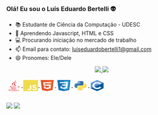 ### Olá! Eu sou o Luís Eduardo Bertelli 👽



- 📚 Estudante de Ciência da Computação - UDESC
- 🚀 Aprendendo Javascript, HTML e CSS
- 💻 Procurando iniciação no mercado de trabalho
- 📫 Email para contato: luiseduardobertelli1@gmail.com
- 😄 Pronomes: Ele/Dele

<div align="center">
  <a href="https://github.com/luis2535">
  <img height="180em" src="https://github-readme-stats.vercel.app/api?username=luis2535&show_icons=true&theme=dark&include_all_commits=true&count_private=true"/>
  <img height="180em" src="https://github-readme-stats.vercel.app/api/top-langs/?username=luis2535&layout=compact&langs_count=7&theme=dark"/>
</div>
</div>
<div style="display: inline_block"><br>
  <img align="center" alt="Luis-Java" height="30" width="40" src="https://raw.githubusercontent.com/devicons/devicon/master/icons/java/java-plain.svg">
  <img align="center" alt="Luis-Js" height="30" width="40" src="https://raw.githubusercontent.com/devicons/devicon/master/icons/javascript/javascript-plain.svg">
  <img align="center" alt="Luis-HTML" height="30" width="40" src="https://raw.githubusercontent.com/devicons/devicon/master/icons/html5/html5-original.svg">
  <img align="center" alt="Luis-CSS" height="30" width="40" src="https://raw.githubusercontent.com/devicons/devicon/master/icons/css3/css3-original.svg">
  <img align="center" alt="Luis-Python" height="30" width="40" src="https://raw.githubusercontent.com/devicons/devicon/master/icons/python/python-original.svg">
  <img align="center" alt="Luis-C" height="30" width="40" src="https://raw.githubusercontent.com/devicons/devicon/master/icons/c/c-original.svg">        
</div>

##

<div> 
  <a href="https://instagram.com/luisebertelli" target="_blank"><img src="https://img.shields.io/badge/-Instagram-%23E4405F?style=for-the-badge&logo=instagram&logoColor=white" target="_blank"></a>
  <a href="https://www.linkedin.com/in/luís-eduardo-bertelli-166b4816a" target="_blank"><img src="https://img.shields.io/badge/-LinkedIn-%230077B5?style=for-the-badge&logo=linkedin&logoColor=white" target="_blank"></a> 
 
</div>

